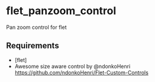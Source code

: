# flet_panzoom_control
Pan zoom control for flet

## Requirements
 - [flet]
 - Awesome size aware control by @ndonkoHenri https://github.com/ndonkoHenri/Flet-Custom-Controls
